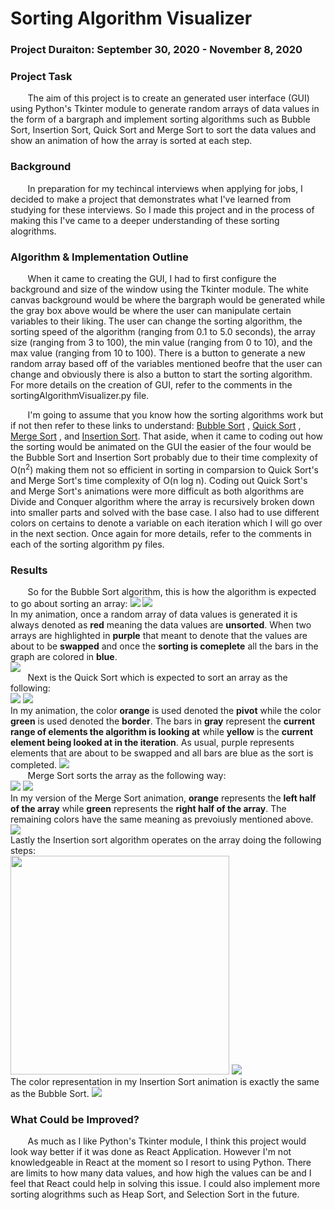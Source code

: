 # Sorting Algorithm Visualizer

### Project Duraiton: September 30, 2020 - November 8, 2020 

### Project Task
&nbsp;&nbsp;&nbsp;&nbsp;&nbsp;&nbsp; The aim of this project is to create an generated user interface (GUI) using Python's Tkinter module to generate random arrays of data values in the form of a bargraph and implement sorting algorithms such as Bubble Sort, Insertion Sort, Quick Sort and Merge Sort to sort the data values and show an animation of how the array is sorted at each step.  

### Background
&nbsp;&nbsp;&nbsp;&nbsp;&nbsp;&nbsp; In preparation for my techincal interviews when applying for jobs, I decided to make a project that demonstrates what I've learned from studying for these interviews. So I made this project and in the process of making this I've came to a deeper understanding of these sorting alogrithms. 

### Algorithm & Implementation Outline
&nbsp;&nbsp;&nbsp;&nbsp;&nbsp;&nbsp; When it came to creating the GUI, I had to first configure the background and size of the window using the Tkinter module. The white canvas background would be where the bargraph would be generated while the gray box above would be where the user can manipulate certain variables to their liking. The user can change the sorting algorithm, the sorting speed of the algorithm (ranging from 0.1 to 5.0 seconds), the array size (ranging from 3 to 100), the min value (ranging from 0 to 10), and the max value (ranging from 10 to 100). There is a button to generate a new random array based off of the variables mentioned beofre that the user can change and obviously there is also a button to start the sorting algorithm. For more details on the creation of GUI, refer to the comments in the sortingAlgorithmVisualizer.py file. 

&nbsp;&nbsp;&nbsp;&nbsp;&nbsp;&nbsp; I'm going to assume that you know how the sorting algorithms work but if not then refer to these links to understand: [Bubble Sort](https://www.geeksforgeeks.org/bubble-sort/) , [Quick Sort](https://www.geeksforgeeks.org/quick-sort/) , [Merge Sort](https://www.geeksforgeeks.org/merge-sort/) , and [Insertion Sort](https://www.geeksforgeeks.org/insertion-sort/). That aside, when it came to coding out how the sorting would be animated on the GUI the easier of the four would be the Bubble Sort and Insertion Sort probably due to their time complexity of O(n<sup>2</sup>) making them not so efficient in sorting in comparsion to Quick Sort's and Merge Sort's time complexity of O(n log n). Coding out Quick Sort's and Merge Sort's animations were more difficult as both algorithms are Divide and Conquer algorithm where the array is recursively broken down into smaller parts and solved with the base case. I also had to use different colors on certains to denote a variable on each iteration which I will go over in the next section. Once again for more details, refer to the comments in each of the sorting algorithm py files.  

### Results
&nbsp;&nbsp;&nbsp;&nbsp;&nbsp;&nbsp; So for the Bubble Sort algorithm, this is how the algorithm is expected to go about sorting an array: 
 <img src="https://upload.wikimedia.org/wikipedia/commons/5/54/Sorting_bubblesort_anim.gif"  />  <img src="https://upload.wikimedia.org/wikipedia/commons/0/06/Bubble-sort.gif" />  \
In my animation, once a random array of data values is generated it is always denoted as **red** meaning the data values are **unsorted**. When two arrays are highlighted in **purple** that meant to denote that the values are about to be **swapped** and once the **sorting is comeplete** all the bars in the graph are colored in **blue**. \
<img src="https://github.com/jsantana21/Sorting-Algorithm-Visualizer/blob/main/sort%20animation%20gifs/Bubble%20Sort%20.gif"  />   \
&nbsp;&nbsp;&nbsp;&nbsp;&nbsp;&nbsp; Next is the Quick Sort which is expected to sort an array as the following: \
<img src="https://upload.wikimedia.org/wikipedia/commons/6/6a/Sorting_quicksort_anim.gif"  />  <img src="https://upload.wikimedia.org/wikipedia/commons/9/9c/Quicksort-example.gif" />  \
In my animation, the color **orange** is used denoted the **pivot** while the color **green** is used denoted the **border**. The bars in **gray** represent the **current range of elements the algorithm is looking at** while **yellow** is the **current element being looked at in the iteration**. As usual, purple represents elements that are about to be swapped and all bars are blue as the sort is completed. 
<img src="https://github.com/jsantana21/Sorting-Algorithm-Visualizer/blob/main/sort%20animation%20gifs/Quick%20Sort.gif"  />   \
&nbsp;&nbsp;&nbsp;&nbsp;&nbsp;&nbsp; Merge Sort sorts the array as the following way: \
<img src="https://codepumpkin.com/wp-content/uploads/2017/10/MergeSort_worst_case.gif"  />  <img src="https://upload.wikimedia.org/wikipedia/commons/c/cc/Merge-sort-example-300px.gif" />  \
In my version of the Merge Sort animation, **orange** represents the **left half of the array** while **green** represents the **right half of the array**. The remaining colors have the same meaning as prevoiusly mentioned above. \
<img src="https://github.com/jsantana21/Sorting-Algorithm-Visualizer/blob/main/sort%20animation%20gifs/Merge%20Sort.gif"  />   \
Lastly the Insertion sort algorithm operates on the array doing the following steps: \
<img src="https://tutorialsbookmarks.com/wp-content/uploads/2019/08/Insertion-sort.gif" width="350" height="350" />  <img src="https://upload.wikimedia.org/wikipedia/commons/9/9c/Insertion-sort-example.gif" />  \
The color representation in my Insertion Sort animation is exactly the same as the Bubble Sort.
<img src="https://github.com/jsantana21/Sorting-Algorithm-Visualizer/blob/main/sort%20animation%20gifs/Insertion%20Sort.gif"  />  


### What Could be Improved?
&nbsp;&nbsp;&nbsp;&nbsp;&nbsp;&nbsp; As much as I like Python's Tkinter module, I think this project would look way better if it was done as React Application. However I'm not knowledgeable in React at the moment so I resort to using Python. There are limits to how many data values, and how high the values can be and I feel that React could help in solving this issue. I could also implement more sorting alogrithms such as Heap Sort, and Selection Sort in the future. 
